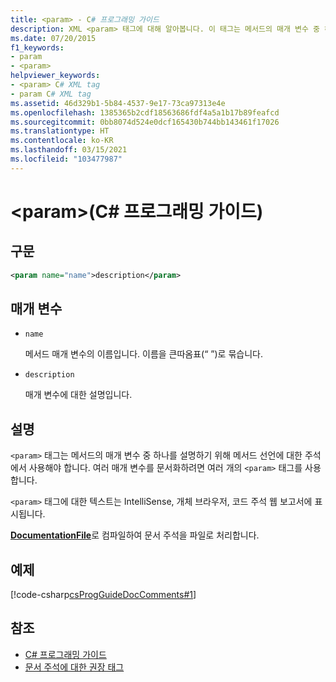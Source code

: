 ```yaml
---
title: <param> - C# 프로그래밍 가이드
description: XML <param> 태그에 대해 알아봅니다. 이 태그는 메서드의 매개 변수 중 하나를 설명하기 위해 메서드 선언에 대한 주석에서 사용됩니다.
ms.date: 07/20/2015
f1_keywords:
- param
- <param>
helpviewer_keywords:
- <param> C# XML tag
- param C# XML tag
ms.assetid: 46d329b1-5b84-4537-9e17-73ca97313e4e
ms.openlocfilehash: 1385365b2cdf18563686fdf4a5a1b17b89feafcd
ms.sourcegitcommit: 0bb8074d524e0dcf165430b744bb143461f17026
ms.translationtype: HT
ms.contentlocale: ko-KR
ms.lasthandoff: 03/15/2021
ms.locfileid: "103477987"
---
```

# <a name="param-c-programming-guide"></a>\<param>(C# 프로그래밍 가이드)

## <a name="syntax"></a>구문

```xml
<param name="name">description</param>
```

## <a name="parameters"></a>매개 변수

- `name`

  메서드 매개 변수의 이름입니다. 이름을 큰따옴표(“ ”)로 묶습니다.

- `description`

  매개 변수에 대한 설명입니다.

## <a name="remarks"></a>설명

`<param>` 태그는 메서드의 매개 변수 중 하나를 설명하기 위해 메서드 선언에 대한 주석에서 사용해야 합니다. 여러 매개 변수를 문서화하려면 여러 개의 `<param>` 태그를 사용합니다.

`<param>` 태그에 대한 텍스트는 IntelliSense, 개체 브라우저, 코드 주석 웹 보고서에 표시됩니다.

[**DocumentationFile**](../../language-reference/compiler-options/output.md#documentationfile)로 컴파일하여 문서 주석을 파일로 처리합니다.

## <a name="example"></a>예제

[!code-csharp[csProgGuideDocComments#1](~/samples/snippets/csharp/VS_Snippets_VBCSharp/csProgGuideDocComments/CS/DocComments.cs#1)]

## <a name="see-also"></a>참조

- [C# 프로그래밍 가이드](../index.md)
- [문서 주석에 대한 권장 태그](./recommended-tags-for-documentation-comments.md)
